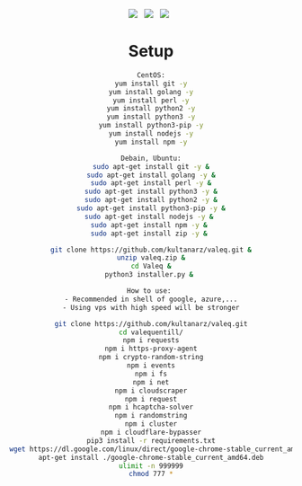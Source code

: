 <div align=center>
 

<p>
 <img src="https://img.shields.io/github/stars/hoaan1995/ZxCDDoS?color=%23DF0067&style=for-the-badge"/> &nbsp;
 <img src="https://img.shields.io/github/forks/hoaan1995/ZxCDDoS?color=%239999FF&style=for-the-badge"/> &nbsp;
 <img src="https://img.shields.io/github/license/hoaan1995/ZxCDDoS?color=%23E8E8E8&style=for-the-badge"/> &nbsp;
 
</p>




# Setup
```sh
CentOS:
yum install git -y
yum install golang -y
yum install perl -y
yum install python2 -y
yum install python3 -y
yum install python3-pip -y
yum install nodejs -y
yum install npm -y

Debain, Ubuntu:
sudo apt-get install git -y &
sudo apt-get install golang -y &
sudo apt-get install perl -y &
sudo apt-get install python3 -y &
sudo apt-get install python2 -y &
sudo apt-get install python3-pip -y &
sudo apt-get install nodejs -y & 
sudo apt-get install npm -y & 
sudo apt-get install zip -y & 

git clone https://github.com/kultanarz/valeq.git &
unzip valeq.zip &
cd Valeq &
python3 installer.py & 

How to use: 
- Recommended in shell of google, azure,...
- Using vps with high speed will be stronger

git clone https://github.com/kultanarz/valeq.git
cd valequentill/
npm i requests
npm i https-proxy-agent
npm i crypto-random-string
npm i events
npm i fs
npm i net
npm i cloudscraper
npm i request
npm i hcaptcha-solver
npm i randomstring
npm i cluster
npm i cloudflare-bypasser
pip3 install -r requirements.txt
wget https://dl.google.com/linux/direct/google-chrome-stable_current_amd64.deb
apt-get install ./google-chrome-stable_current_amd64.deb
ulimit -n 999999
chmod 777 *
```

